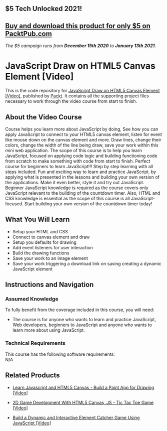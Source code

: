 ## $5 Tech Unlocked 2021!
[Buy and download this product for only $5 on PacktPub.com](https://www.packtpub.com/)
-----
*The $5 campaign         runs from __December 15th 2020__ to __January 13th 2021.__*

# JavaScript Draw on HTML5 Canvas Element [Video]
This is the code repository for [JavaScript Draw on HTML5 Canvas Element [Video]](https://www.packtpub.com/application-development/javascript-draw-html5-canvas-element-video), published by [Packt](https://www.packtpub.com/?utm_source=github). It contains all the supporting project files necessary to work through the video course from start to finish.
## About the Video Course
Course helps you learn more about JavaScript by doing, See how you can apply JavaScript to connect to your HTML5 canvas element, listen for event like mouse down on the canvas element and more. Draw lines, change their colors, change the width of the line being draw, save your work within this mini web application. The scope of this course is to help you learn JavaScript, focused on applying code logic and building functioning code from scratch to make something with code from start to finish. Perfect course for beginners to learn JavaScript!!! Step by step learning with all steps included. Fun and exciting way to learn and practice JavaScript. by applying what is presented in the lessons and building your own version of the applications. Make it even better, style it and try out JavaScript. Beginner JavaScript knowledge is required as the course covers only JavaScript relevant to the building of the countdown timer. Also, HTML and CSS knowledge is essential as the scope of this course is all JavaScript-focused. Start building your own version of the countdown timer today!

<H2>What You Will Learn</H2>
<DIV class=book-info-will-learn-text>
<UL>
<li>Setup your HTML and CSS</li>
<li>Connect to canvas element and draw</li>
<li>Setup you defaults for drawing</li>
<li>Add event listeners for user interaction</li>
<li>Build the drawing functions</li>
<li>Save your work to an image element</li>
<li>Save your work triggering a download link on saving creating a dynamic JavaScript element</li></UL></DIV>

## Instructions and Navigation
### Assumed Knowledge
To fully benefit from the coverage included in this course, you will need:<br/>
<DIV class=book-info-will-learn-text>
<UL>
<LI>The course is for anyone who wants to learn and practice JavaScript, Web developers, beginners to JavaScript and anyone who wants to learn more about using JavaScript.
</LI>
</UL>
<DIV>

### Technical Requirements
This course has the following software requirements:<br/>
N/A

## Related Products
* [Learn Javascript and HTML5 Canvas - Build a Paint App for Drawing [Video]](https://www.packtpub.com/web-development/learn-javascript-and-html5-canvas-build-paint-app-drawing-video)

* [2D Game Development With HTML5 Canvas, JS - Tic Tac Toe Game [Video]](https://www.packtpub.com/application-development/2d-game-development-html5-canvas-js-tic-tac-toe-game-video)

* [Build a Dynamic and Interactive Element Catcher Game Using JavaScript [Video]]( https://www.packtpub.com/application-development/build-dynamic-and-interactive-element-catcher-game-using-javascript-video)
